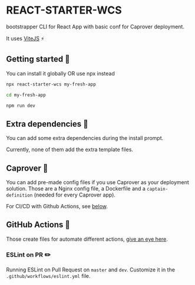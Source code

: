 # REACT-STARTER-WCS

bootstrapper CLI for React App with basic conf for Caprover deployment.

It uses [ViteJS](https://vitejs.dev/) ⚡️

## Getting started :pushpin:

You can install it globally OR use npx instead

```bash
npx react-starter-wcs my-fresh-app

cd my-fresh-app

npm run dev

```

## Extra dependencies :pushpin:

You can add some extra dependencies during the install prompt.

Currently, none of them add the extra template files.

## Caprover :pushpin:

You can add pre-made config files if you use Caprover as your deployment solution.
Those are a Nginx config file, a Dockerfile and a `captain-definition` (needed for every Caprover app).

For CI/CD with Github Actions, see [below](#build-and-push-to-production-branch).

## GitHub Actions :pushpin:

Those create files for automate different actions, [give an eye here](https://github.com/features/actions).

### ESLint on PR :pencil2:

Running ESLint on Pull Request on `master` and `dev`.
Customize it in the `.github/workflows/eslint.yml` file.
